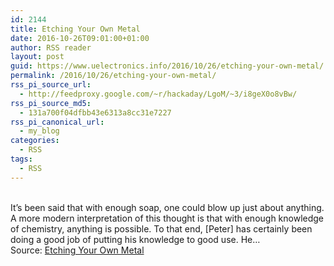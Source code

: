 ```yaml
---
id: 2144
title: Etching Your Own Metal
date: 2016-10-26T09:01:00+01:00
author: RSS reader
layout: post
guid: https://www.uelectronics.info/2016/10/26/etching-your-own-metal/
permalink: /2016/10/26/etching-your-own-metal/
rss_pi_source_url:
  - http://feedproxy.google.com/~r/hackaday/LgoM/~3/i8geX0o8vBw/
rss_pi_source_md5:
  - 131a700f04dfbb43e6313a8cc31e7227
rss_pi_canonical_url:
  - my_blog
categories:
  - RSS
tags:
  - RSS
---
```

&#013;  
It’s been said that with enough soap, one could blow up just about anything. A more modern interpretation of this thought is that with enough knowledge of chemistry, anything is possible. To that end, [Peter] has certainly been doing a good job of putting his knowledge to good use. He…&#013;  
Source: <a href="http://feedproxy.google.com/~r/hackaday/LgoM/~3/i8geX0o8vBw/" target="_blank">Etching Your Own Metal</a>